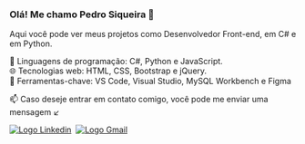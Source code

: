 ### Olá! Me chamo Pedro Siqueira 👋

<p>Aqui você pode ver meus projetos como Desenvolvedor Front-end, em C# e em Python.</p>

🚀 Linguagens de programação: C#, Python e JavaScript.<br>
🌐 Tecnologias web: HTML, CSS, Bootstrap e jQuery.<br>
🔧 Ferramentas-chave: VS Code, Visual Studio, MySQL Workbench e Figma<br>

📫 Caso deseje entrar em contato comigo, você pode me enviar uma mensagem ↙️
<div>
  <a href="https://www.linkedin.com/in/pedro-siqueira-pereira-bitarães-a130a9229/" target="_blank"><img src="https://img.shields.io/badge/LinkedIn-0077B5?style=for-the-badge&logo=linkedin&logoColor=white" alt="Logo Linkedin"></a>&nbsp
  <a href="mailto:pedrosiqueirapb@gmail.com" target="_blank"><img src="https://img.shields.io/badge/Gmail-D14836?style=for-the-badge&logo=gmail&logoColor=white" alt="Logo Gmail"></a>
</div>
